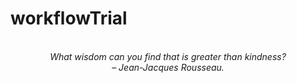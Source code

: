 # workflowTrial
<!-- QUOTE:START -->
<p align="center"><br><i>What wisdom can you find that is greater than kindness?</i><br><i>– Jean-Jacques Rousseau.</i><br></p>
<!-- QUOTE:END -->


